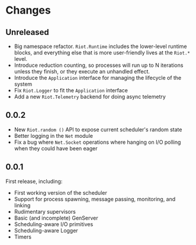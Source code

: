 # Changes

## Unreleased

* Big namespace refactor. `Riot.Runtime` includes the lower-level runtime
  blocks, and everything else that is more user-friendly lives at the `Riot.*`
level.
* Introduce reduction counting, so processes will run up to N iterations unless
  they finish, or they execute an unhandled effect.
* Introduce the `Application` interface for managing the lifecycle of the system
* Fix `Riot.Logger` to fit the `Application` interface
* Add a new `Riot.Telemetry` backend for doing async telemetry

## 0.0.2

* New `Riot.random ()` API to expose current scheduler's random state
* Better logging in the `Net` module
* Fix a bug where `Net.Socket` operations where hanging on I/O polling when they could have been eager

## 0.0.1

First release, including:

* First working version of the scheduler
* Support for process spawning, message passing, monitoring, and linking
* Rudimentary supervisors
* Basic (and incomplete) GenServer
* Scheduling-aware I/O primitives
* Scheduling-aware Logger
* Timers

